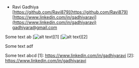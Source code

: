 - Ravi Gadhiya <br/>
[https://github.com/Ravi879](https://github.com/Ravi879) <br/>
[https://www.linkedin.com/in/gadhiyaravi](https://www.linkedin.com/in/gadhiyaravi) <br/>
[gadhiyara@gmail.com](mailto:gadhiyara@gmail.com)

Some text ab
[![alt text][1.1]][1]
[![alt text][2.1]][2]

Some text adf

[1.1]: https://github.com/paulrobertlloyd/socialmediaicons/blob/main/linkedin-24x24.png (linkedin icon with padding)
[2.1]: https://github.com/paulrobertlloyd/socialmediaicons/blob/main/linkedin-24x24.png (github icon with padding)

Some text abcd 
[1]: https://www.linkedin.com/in/gadhiyaravi
[2]: https://www.linkedin.com/in/gadhiyaravi



